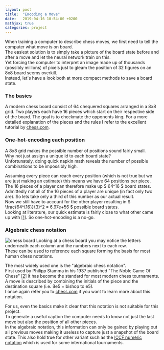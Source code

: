 ```yaml
---
layout: post
title:  "Encoding a Move"
date:   2019-04-16 10:54:00 +0200
mathjax: true
categories: project
---
```

When training a computer to describe chess moves, we first need to tell the computer what move is on board.  
The easiest solution is to simply take a picture of the board state before and after a move and let the neural network train on this.  
Yet forcing the computer to interpret an image made up of thousands (possibly millions) of pixels just to gleam the position of 32 figures on an 8x8 board seems overkill.  
Instead, let's have a look both at more compact methods to save a board state.

### The basics
A modern chess board consist of 64 chequered squares arranged in a 8x8 grid.
Two players each have 16 pieces which start on their respective side of the board.
The goal is to checkmate the opponents king.
For a more detailed explanation of the pieces and the rules I refer to the excellent tutorial by [chess.com](https://www.chess.com/learn-how-to-play-chess).  

### One-hot-encoding each position
A 8x8 grid makes the possible number of positions sound fairly small.  
Why not just assign a unique id to each board state?  
Unfortunately, doing quick napkin math reveals the number of possible combinations to be impossibly high.  

Assuming every piece can reach every position (which is not true but we are just making an estimate) this means we have 64 positions per piece.
The 16 pieces of a player can therefore make up $ 64^16 $ board states.  
Admittedly not all of the 16 pieces of a player are unique (in fact only two are). So lets take only a third of this number as our actual result.  
Now we still have to account for the other player resulting in $ \frac{64^{16}}{3}^2 = 6.97e+56 $ possible board states.  
Looking at literature, our quick estimate is fairly close to what other came up with [[1]](https://content.iospress.com/articles/icga-journal/icg19-3-05).
So one-hot-encoding is a no-go.

### Algebraic chess notation
![chess board]({{site.baseurl}}/img/SCD_algebraic_notation.svg.png "Chess board")
Looking at a chess board you may notice the letters underneath each column and the numbers next to each row.  
These can be used to reference each square forming the basis for most human chess notations.  

The most widely used one is the "algebraic chess notation".  
First used by Philipp Stamma in his 1937 published "The Noble Game Of Chess" [[2]](https://books.google.de/books?id=IxpZAAAAYAAJ&printsec=frontcover&hl=de&source=gbs_ge_summary_r&cad=0#v=onepage&q&f=false) it has become the standard for most modern chess tournaments.  
A move is described by combining the initials of the piece and the destination square (i.e. Be5 = bishop to e5).  
I once again refer you to [chess.com](https://www.chess.com/article/view/chess-notation#algebraic-notation) if you want to learn more about this notation.

For us, even the basics make it clear that this notation is not suitable for this project.  
To generate a useful caption the computer needs to know not just the last move but also the position of all other pieces.  
In the algebraic notation, this information can only be gained by playing out all previous moves making it useless to capture just a snapshot of the board state.
This also hold true for other variant such as the [ICCF numeric notation](https://en.wikipedia.org/wiki/ICCF_numeric_notation) which is used for some international tournaments.

